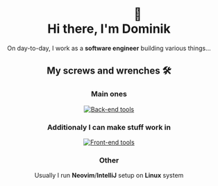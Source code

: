 <div id="header" align="center">
  <h1>&nbsp;&nbsp;&nbsp;&nbsp;&nbsp;&nbsp;&nbsp;&nbsp;&nbsp;&nbsp;&nbsp;&nbsp;&nbsp;&nbsp;&nbsp;&nbsp;&nbsp;&nbsp;&nbsp;&nbsp;🎩</br>
   Hi there, I'm Dominik </h1>

  On day-to-day, I work as a **software engineer** building various things...
  
  ## My screws and wrenches 🛠  
  ### Main ones
  [![Back-end tools](https://skillicons.dev/icons?i=java,kotlin,go)](https://skillicons.dev)  
  ### Additionaly I can make stuff work in
  [![Front-end tools](https://skillicons.dev/icons?i=rust,elixir,js,typescript)](https://skillicons.dev)

  ### Other 
  Usually I run **Neovim**/**IntelliJ** setup on **Linux** system

<!---
  ## Fun time spells

  Despite developers stereotypes, I like to move and shake, whether it's **Gym**, **Muay Thai** or **Social Dancing**  
  I like **Violin** and **Guitar** too
-->  
</div>

<!-- 

[![Top Langs](https://github-readme-stats.vercel.app/api/top-langs/?username=wezik&langs_count=8&layout=compact&hide=Batchfile&theme=tokyonight)](https://github.com/anuraghazra/github-readme-stats)

[![Top langs](https://github-readme-stats.vercel.app/api/top-langs/?username=wezik&layout=compact&theme=vision-friendly-dark)](https://github-readme-stats.vercel.app/api/top-langs/?username=wezik&theme=vision-friendly-dark)

[![Readme Card](https://github-readme-stats.vercel.app/api/pin/?username=wezik&repo=nvim-config&theme=tokyonight)](https://github.com/anuraghazra/github-readme-stats)

[Codewars profile](https://www.codewars.com/users/wezik)

-->
